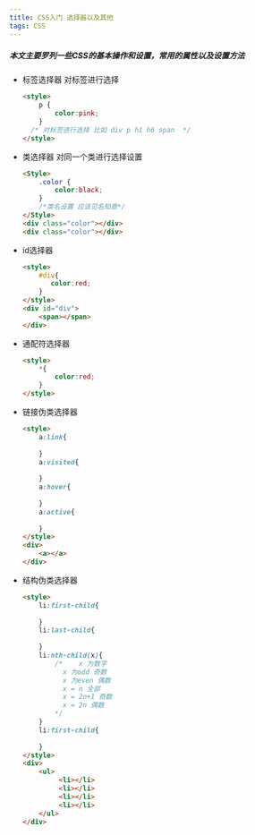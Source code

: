 ```yaml
---
title: CSS入门 选择器以及其他
tags: CSS
---
```

##### 本文主要罗列一些CSS的基本操作和设置，常用的属性以及设置方法
<!--more-->

- 标签选择器 对标签进行选择

  ```html
  <style>
      p {
          color:pink;
      }
    /* 对标签进行选择 比如 div p h1 h6 span  */  
  </style>
  ```

- 类选择器 对同一个类进行选择设置

  ```html
  <Style>
      .color {
          color:black;
      }
      /*类名设置 应该见名知意*/
  </Style>
  <div class="color"></div>
  <div class="color"></div>
  ```

- id选择器

  ```html
  <style>
      #div{
         color:red; 
      }
  </style>
  <div id="div">
      <span></span>
  </div>
  ```

- 通配符选择器

  ```html
  <style>
      *{
          color:red;
      }
  </style>
  ```

- 链接伪类选择器

  ```html
  <style>
      a:link{
          
      }
      a:visited{
          
      }
      a:hover{
          
      }
      a:active{
          
      }
  </style>
  <div>
      <a></a>
  </div>
  ```

- 结构伪类选择器

  ```html
  <style>
      li:first-child{
          
      }
      li:last-child{
          
      }
      li:nth-child(x){
          /* 	x 为数字
          	x 为odd 奇数
          	x 为even 偶数
          	x = n 全部
          	x = 2n+1 奇数
          	x = 2n 偶数
          */
      }
      li:first-child{
          
      }
  </style>
  <div>
      <ul>
           <li></li>
           <li></li>
           <li></li>
           <li></li>
      </ul>
  </div>
  ```

  